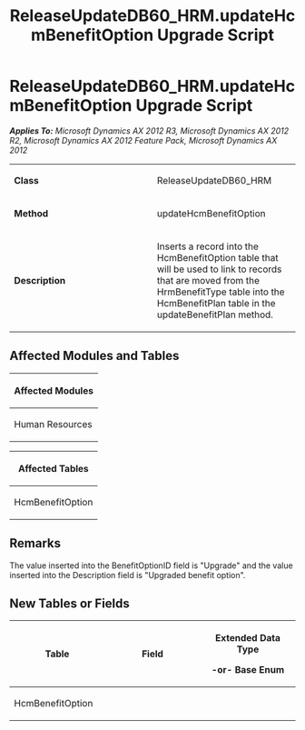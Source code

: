 ﻿---
title: ReleaseUpdateDB60_HRM.updateHcmBenefitOption Upgrade Script
TOCTitle: ReleaseUpdateDB60_HRM.updateHcmBenefitOption Upgrade Script
ms:assetid: d7fe20f3-1a61-ded6-88e2-513b8b87963f
ms:mtpsurl: https://msdn.microsoft.com/en-us/library/JJ687086(v=AX.60)
ms:contentKeyID: 49711534
ms.date: 05/18/2015
mtps_version: v=AX.60
---

# ReleaseUpdateDB60\_HRM.updateHcmBenefitOption Upgrade Script 


_**Applies To:** Microsoft Dynamics AX 2012 R3, Microsoft Dynamics AX 2012 R2, Microsoft Dynamics AX 2012 Feature Pack, Microsoft Dynamics AX 2012_

<table>
<colgroup>
<col style="width: 50%" />
<col style="width: 50%" />
</colgroup>
<tbody>
<tr class="odd">
<td><p><strong>Class</strong></p></td>
<td><p>ReleaseUpdateDB60_HRM</p></td>
</tr>
<tr class="even">
<td><p><strong>Method</strong></p></td>
<td><p>updateHcmBenefitOption</p></td>
</tr>
<tr class="odd">
<td><p><strong>Description</strong></p></td>
<td><p>Inserts a record into the HcmBenefitOption table that will be used to link to records that are moved from the HrmBenefitType table into the HcmBenefitPlan table in the updateBenefitPlan method.</p></td>
</tr>
</tbody>
</table>


## Affected Modules and Tables

<table>
<colgroup>
<col style="width: 100%" />
</colgroup>
<thead>
<tr class="header">
<th><p>Affected Modules</p></th>
</tr>
</thead>
<tbody>
<tr class="odd">
<td><p>Human Resources</p></td>
</tr>
</tbody>
</table>


<table>
<colgroup>
<col style="width: 100%" />
</colgroup>
<thead>
<tr class="header">
<th><p>Affected Tables</p></th>
</tr>
</thead>
<tbody>
<tr class="odd">
<td><p>HcmBenefitOption</p></td>
</tr>
</tbody>
</table>


## Remarks

The value inserted into the BenefitOptionID field is "Upgrade" and the value inserted into the Description field is "Upgraded benefit option".

## New Tables or Fields

<table>
<colgroup>
<col style="width: 33%" />
<col style="width: 33%" />
<col style="width: 33%" />
</colgroup>
<thead>
<tr class="header">
<th><p>Table</p></th>
<th><p>Field</p></th>
<th><p>Extended Data Type</p>
<p>-or- Base Enum</p></th>
</tr>
</thead>
<tbody>
<tr class="odd">
<td><p>HcmBenefitOption</p></td>
<td><p></p></td>
<td><p></p></td>
</tr>
</tbody>
</table>

  


